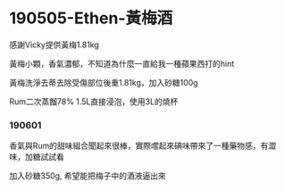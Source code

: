 # 190505-Ethen-黃梅酒

感謝Vicky提供黃梅1.81kg

黃梅小顆，香氣濃郁，不知道為什麼一直給我一種蘋果西打的hint

黃梅洗淨去蒂去除受傷部位後重1.81kg，加入砂糖100g

Rum二次蒸餾78% 1.5L直接浸泡，使用3L的燒杯

### 190601 

香氣與Rum的甜味組合聞起來很棒，實際嚐起來碘味帶來了一種藥物感，有澀味，加糖試試看

加入砂糖350g, 希望能把梅子中的酒液逼出來